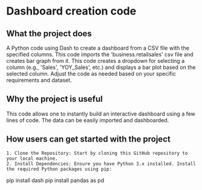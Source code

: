 # Dashboard creation code
## What the project does
A Python code using Dash to create a dashboard from a CSV file with the specified columns. This code imports the 'business.retailsales' csv file and creates bar graph from it. This code creates a dropdown for selecting a column (e.g., 'Sales', 'YOY_Sales', etc.) and displays a bar plot based on the selected column. Adjust the code as needed based on your specific requirements and dataset.
## Why the project is useful
This code allows one to instantly build an interactive dashboard using a few lines of code. The data can be easily imported and dashboarded.
## How users can get started with the project
	1. Clone the Repository: Start by cloning this GitHub repository to your local machine.
	2. Install Dependencies: Ensure you have Python 3.x installed. Install the required Python packages using pip:
pip install dash
pip install pandas as pd
